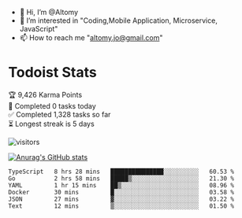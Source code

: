 - 👋 Hi, I’m @Altomy
- 👀 I’m interested in "Coding,Mobile Application, Microservice, JavaScript"
- 📫 How to reach me "altomy.jo@gmail.com"

# Todoist Stats

<!-- TODO-IST:START -->
🏆  9,426 Karma Points           
🌸  Completed 0 tasks today           
✅  Completed 1,328 tasks so far           
⏳  Longest streak is 5 days
<!-- TODO-IST:END -->



![visitors](https://visitor-badge.glitch.me/badge?page_id=Altomy&left_color=green&right_color=red)

[![Anurag's GitHub stats](https://github-readme-stats.vercel.app/api?username=Altomy&count_private=true)](https://github.com/anuraghazra/github-readme-stats)



<!--START_SECTION:waka-->

```text
TypeScript   8 hrs 28 mins   ███████████████░░░░░░░░░░   60.53 %
Go           2 hrs 58 mins   █████▒░░░░░░░░░░░░░░░░░░░   21.30 %
YAML         1 hr 15 mins    ██▒░░░░░░░░░░░░░░░░░░░░░░   08.96 %
Docker       30 mins         █░░░░░░░░░░░░░░░░░░░░░░░░   03.58 %
JSON         27 mins         ▓░░░░░░░░░░░░░░░░░░░░░░░░   03.22 %
Text         12 mins         ▒░░░░░░░░░░░░░░░░░░░░░░░░   01.50 %
```

<!--END_SECTION:waka-->
